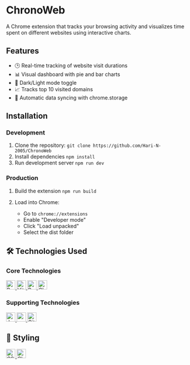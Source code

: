 # ChronoWeb 

A Chrome extension that tracks your browsing activity and visualizes time spent on different websites using interactive charts.

## Features

- 🕒 Real-time tracking of website visit durations
- 📊 Visual dashboard with pie and bar charts
- 🌙 Dark/Light mode toggle
- 📈 Tracks top 10 visited domains
- 🔄 Automatic data syncing with chrome.storage

## Installation

### Development

1. Clone the repository:
     ```git clone https://github.com/Hari-N-2005/ChronoWeb```
2. Install dependencies
     ```npm install```
3. Run development server
     ```npm run dev```

### Production
1. Build the extension
   ```npm run build```
3. Load into Chrome:

   - Go to ```chrome://extensions```   
   - Enable "Developer mode"   
   - Click "Load unpacked"   
   - Select the dist folder   

## 🛠️ Technologies Used

### Core Technologies
<p align="left">
  <a href="https://react.dev" target="_blank" rel="noreferrer">
    <img src="https://img.shields.io/badge/React-61DAFB?style=for-the-badge&logo=react&logoColor=black" alt="React" height="25"/>
  </a>
  <a href="https://vitejs.dev" target="_blank" rel="noreferrer">
    <img src="https://img.shields.io/badge/Vite-646CFF?style=for-the-badge&logo=vite&logoColor=white" alt="Vite" height="25"/>
  </a>
  <a href="https://recharts.org" target="_blank" rel="noreferrer">
    <img src="https://img.shields.io/badge/Recharts-FF6384?style=for-the-badge&logo=d3.js&logoColor=white" alt="Recharts" height="25"/>
  </a>
  <a href="https://developer.chrome.com/docs/extensions" target="_blank" rel="noreferrer">
    <img src="https://img.shields.io/badge/Chrome_Extensions-4285F4?style=for-the-badge&logo=google-chrome&logoColor=white" alt="Chrome Extensions" height="25"/>
  </a>
</p>

### Supporting Technologies
<p align="left">
  <a href="https://developer.mozilla.org/en-US/docs/Web/JavaScript" target="_blank" rel="noreferrer">
    <img src="https://img.shields.io/badge/JavaScript-F7DF1E?style=for-the-badge&logo=javascript&logoColor=black" alt="JavaScript" height="25"/>
  </a>
  <a href="https://www.npmjs.com" target="_blank" rel="noreferrer">
    <img src="https://img.shields.io/badge/npm-CB3837?style=for-the-badge&logo=npm&logoColor=white" alt="npm" height="25"/>
  </a>
  <a href="https://git-scm.com" target="_blank" rel="noreferrer">
    <img src="https://img.shields.io/badge/Git-F05032?style=for-the-badge&logo=git&logoColor=white" alt="Git" height="25"/>
  </a>
</p>

## 🎨 Styling
<p align="left">
  <a href="https://developer.mozilla.org/en-US/docs/Web/CSS" target="_blank" rel="noreferrer">
    <img src="https://img.shields.io/badge/CSS3-1572B6?style=for-the-badge&logo=css3&logoColor=white" alt="CSS3" height="25"/>
  </a>
  <a href="https://chrome.google.com" target="_blank" rel="noreferrer">
    <img src="https://img.shields.io/badge/Chrome_UI-4CAF50?style=for-the-badge&logo=google-chrome&logoColor=white" alt="Chrome UI" height="25"/>
  </a>
</p>
